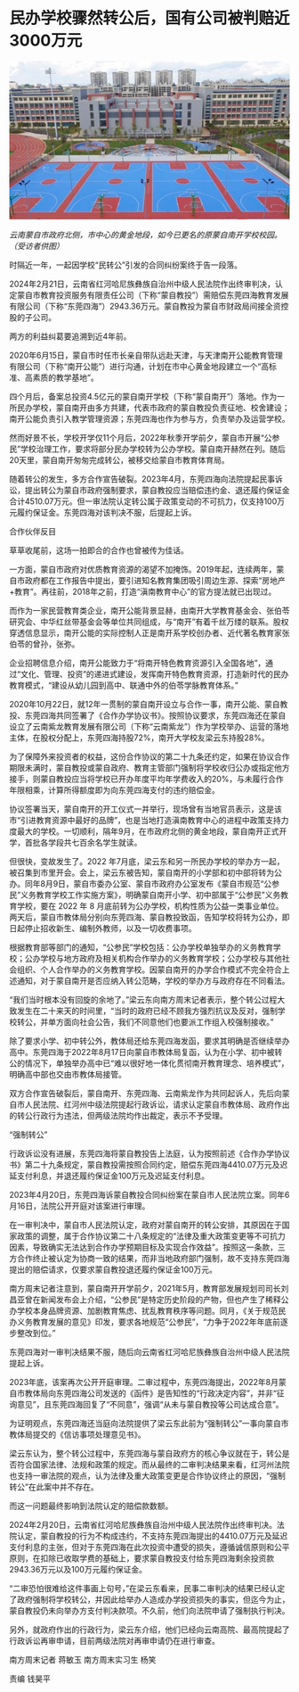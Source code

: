# 民办学校骤然转公后，国有公司被判赔近3000万元

![ccb05279e59366160117a8448e3c2bd5.jpg](https://raw.githubusercontent.com/qqhsx/qqnews_image/main/2024/04/01/民办学校骤然转公后，国有公司被判赔近3000万元/ccb05279e59366160117a8448e3c2bd5.jpg)

_云南蒙自市政府北侧，市中心的黄金地段，如今已更名的原蒙自南开学校校园。（受访者供图）_

时隔近一年，一起因学校“民转公”引发的合同纠纷案终于告一段落。

2024年2月21日，云南省红河哈尼族彝族自治州中级人民法院作出终审判决，认定蒙自市教育投资服务有限责任公司（下称“蒙自教投”）需赔偿东莞四海教育发展有限公司（下称“东莞四海”）2943.36万元。蒙自教投为蒙自市财政局间接全资控股的子公司。

两方的利益纠葛要追溯到近4年前。

2020年6月15日，蒙自市时任市长亲自带队远赴天津，与天津南开公能教育管理有限公司（下称“南开公能”）进行沟通，计划在市中心黄金地段建立一个“高标准、高素质的教学基地”。

四个月后，备案总投资4.5亿元的蒙自南开学校（下称“蒙自南开”）落地。作为一所民办学校，蒙自南开由多方共建，代表市政府的蒙自教投负责征地、校舍建设；南开公能负责引入教学管理资源；东莞四海也作为参与方，负责举办及运营学校。

然而好景不长，学校开学仅11个月后，2022年秋季开学前夕，蒙自市开展“公参民”学校治理工作，要求将部分民办学校转为公办学校。蒙自南开赫然在列。随后20天里，蒙自南开匆匆完成转公，被移交给蒙自市教育体育局。

随着转公的发生，多方合作宣告破裂。2023年4月，东莞四海向法院提起民事诉讼，提出转公为蒙自市政府强制要求，蒙自教投应当赔偿违约金、退还履约保证金合计4510.07万元。但一审法院认定转公属于政策变动的不可抗力，仅支持100万元履约保证金。东莞四海对该判决不服，后提起上诉。

合作伙伴反目

草草收尾前，这场一拍即合的合作也曾被传为佳话。

一方面，蒙自市政府对优质教育资源的渴望不加掩饰。2019年起，连续两年，蒙自市政府都在工作报告中提出，要引进知名教育集团吸引周边生源、探索“房地产+教育”。再往前，2018年之前，打造“滇南教育中心”的官方提法就已出现过。

而作为一家民营教育类企业，南开公能背景显赫，由南开大学教育基金会、张伯苓研究会、中华红丝带基金会等单位共同组成，与“南开”有着千丝万缕的联系。股权穿透信息显示，南开公能的实际控制人正是南开系学校创办者、近代著名教育家张伯苓的曾孙，张弥。

企业招聘信息介绍，南开公能致力于“将南开特色教育资源引入全国各地”，通过“文化、管理、投资”的递进式建设，发挥南开特色教育资源，打造新时代的民办教育模式，“建设从幼儿园到高中、联通中外的伯苓学脉教育体系。”

2020年10月22日，就12年一贯制的蒙自南开设立与合作一事，南开公能、蒙自教投、东莞四海共同签署了《合作办学协议书》。按照协议要求，东莞四海还在蒙自设立了云南紫龙教育发展有限公司（下称“云南紫龙”）作为学校举办、运营的落地主体，在股权分配上，东莞四海持股72%，南开大学校友梁云东持股28%。

为了保障外来投资者的权益，这份合作协议的第二十九条还约定，如果在协议合作期限未满时，蒙自教投或蒙自政府、教育主管部门强制将学校收归公办或指定他方接手，则蒙自教投应当将学校已开办年度平均年学费收入的20%，与未履行合作年限相乘，计算所得额度即为向东莞四海支付的违约赔偿金。

协议签署当天，蒙自南开的开工仪式一并举行，现场曾有当地官员表示，这是该市“引进教育资源中最好的品牌”，也是当地打造滇南教育中心的进程中政策支持力度最大的学校。一切顺利，隔年9月，在市政府北侧的黄金地段，蒙自南开正式开学，首批各学段共七百余名学生就读。

但很快，变故发生了。2022
年7月底，梁云东和另一所民办学校的举办方一起，被召集到市里开会。会上，梁云东被告知，蒙自南开的小学部和初中部将转为公办。同年8月9日，蒙自市委办公室、蒙自市政府办公室发布《蒙自市规范“公参民”义务教育学校工作实施方案》，明确蒙自南开小学、初中部属于“公参民”义务教育学校，要在
2022 年 8
月底前转为公办学校，机构性质为公益一类事业单位。两天后，蒙自市教体局分别向东莞四海、蒙自教投致函，告知学校将转为公办，即日起停止招收新生、编制外教师，以及一切收费事项。

根据教育部等部门的通知，“公参民”学校包括：公办学校单独举办的义务教育学校；公办学校与地方政府及相关机构合作举办的义务教育学校；公办学校与其他社会组织、个人合作举办的义务教育学校。因蒙自南开的办学合作模式不完全符合上述通知，对于蒙自南开是否应纳入转公范畴，学校的举办方与政府存在不同看法。

“我们当时根本没有回旋的余地了。”梁云东向南方周末记者表示，整个转公过程大致发生在二十来天的时间里，“当时的政府已经不顾我方强烈抗议及反对，强制学校转公，并单方面向社会公告，我们不同意他们也要派工作组入校强制接收。”

除了要求小学、初中转公外，教体局还给东莞四海发函，要求其明确是否继续举办高中。东莞四海于2022年8月17日向蒙自市教体局复函，认为在小学、初中被转公的情况下，单独举办高中已“难以很好地一体化贯彻南开教育理念、培养模式”，明确高中部也交由市教体局接管。

双方合作宣告破裂后，蒙自南开、东莞四海、云南紫龙作为共同起诉人，先后向蒙自市人民法院、红河州中级法院提起行政诉讼，请求认定蒙自市教体局、政府作出的转公行政行为违法，但两级法院均作出裁定，表示不予受理。

“强制转公”

行政诉讼没有进展，东莞四海将蒙自教投告上法庭，认为按照前述《合作办学协议书》第二十九条规定，蒙自教投需按照合同约定，赔偿东莞四海4410.07万元及迟延支付利息，并退还履约保证金100万元及迟延支付利息。

2023年4月20日，东莞四海诉蒙自教投合同纠纷案在蒙自市人民法院立案。同年6月16日，法院公开开庭对该案进行审理。

在一审判决中，蒙自市人民法院认定，政府对蒙自南开的转公安排，其原因在于国家政策的调整，属于合作协议第二十八条规定的“法律及重大政策变更等不可抗力因素，导致确实无法达到合作办学预期目标及实现合作效益”。按照这一条款，三方合作终止被认定为协商一致的结果，而非当地政府部门强制，故不支持东莞四海提出的赔偿请求，仅要求蒙自教投退还履约保证金100万元。

南方周末记者注意到，蒙自南开开学前夕，2021年5月，教育部发展规划司司长刘昌亚曾在新闻发布会上介绍，“公参民”是特定历史阶段的产物，但也产生了稀释公办学校本身品牌资源、加剧教育焦虑、扰乱教育秩序等问题。同月，《关于规范民办义务教育发展的意见》印发，要求各地规范“公参民”，“力争于2022年年底前逐步整改到位。”

东莞四海对一审判决结果不服，随后向云南省红河哈尼族彝族自治州中级人民法院提起上诉。

2023年底，该案再次公开开庭审理。二审过程中，东莞四海提出，2022年8月蒙自市教体局向东莞四海公司发送的《函件》是告知性的“行政决定内容”，并非“征询意见”，且东莞四海回复了“不同意”，强调“从未与蒙自教投等公司达成合意”。

为证明观点，东莞四海还当庭向法院提供了梁云东此前为“强制转公”一事向蒙自市教体局提交的《信访事项处理意见书》。

梁云东认为，整个转公过程中，东莞四海与蒙自政府方的核心争议就在于，转公是否符合国家法律、法规和政策的规定。而从最终的二审判决结果来看，红河州法院也支持一审法院的观点，认为法律及重大政策变更是合作协议终止的原因，“强制转公”在此案中并不存在。

而这一问题最终影响到法院认定的赔偿款数额。

2024年2月20日，云南省红河哈尼族彝族自治州中级人民法院作出终审判决。法院认定，蒙自教投的行为不构成违约，不支持东莞四海提出的4410.07万元及延迟支付利息的主张，但对于东莞四海在此次投资中遭受的损失，遵循诚信原则和公平原则，在扣除已收取学费的基础上，要求蒙自教投支付给东莞四海剩余投资款2943.36万元以及100万元履约保证金。

“二审恐怕很难给这件事画上句号，”在梁云东看来，民事二审判决的结果已经认定了政府强制将学校转公，并因此给举办人造成办学投资损失的事实，但迄今为止，蒙自教投仍未向举办方支付判决款项。不久前，他们向法院申请了强制执行判决。

另外，就政府作出的行政行为，梁云东介绍，他们已经向云南高院、最高院提起了行政诉讼再审申请，目前两级法院对再审申请仍在进行审查。

南方周末记者 蒋敏玉 南方周末实习生 杨笑

责编 钱昊平

